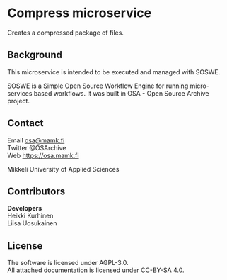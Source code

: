 Compress microservice
===
Creates a compressed package of files.


Background
---
This microservice is intended to be executed and managed with SOSWE. 

SOSWE is a Simple Open Source Workflow Engine for running micro-services based workflows. It was built in OSA - Open Source Archive project. 

Contact
---
Email 		osa@mamk.fi  
Twitter		@OSArchive  
Web		https://osa.mamk.fi  

Mikkeli University of Applied Sciences

Contributors
--
**Developers**  
Heikki Kurhinen  
Liisa Uosukainen  

License
---
The software is licensed under AGPL-3.0.   
All attached documentation is licensed under CC-BY-SA 4.0.  
